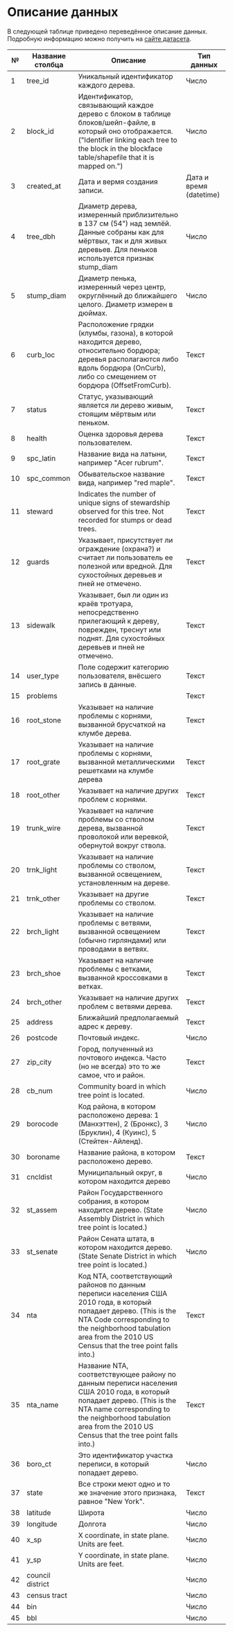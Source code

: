 # Описание данных

В следующей таблице приведено переведённое описание данных.
Подробную информацию можно получить на
[сайте датасета](https://data.cityofnewyork.us/Environment/2015-Street-Tree-Census-Tree-Data/uvpi-gqnh/about_data).

| № | Название столбца | Описание | Тип данных |
|---|---|---|---|
| 1 | tree_id | Уникальный идентификатор каждого дерева. | Число |
| 2 | block_id | Идентификатор, связывающий каждое дерево с блоком в таблице блоков/шейп-файле, в который оно отображается. ("Identifier linking each tree to the block in the blockface table/shapefile that it is mapped on.") | Число |
| 3 | created_at | Дата и вермя создания записи. | Дата и время (datetime) |
| 4 | tree_dbh | Диаметр дерева, измеренный приблизительно в 137 см (54") над землёй. Данные собраны как для мёртвых, так и для живых деревьев. Для пеньков используется признак stump_diam | Число |
| 5 | stump_diam | Диаметр пенька, измеренный через центр, округлённый до ближайшего целого. Диаметр измерен в дюймах. | Число |
| 6 | curb_loc | Расположение грядки (клумбы, газона), в которой находится дерево, относительно бордюра; деревья располагаются либо вдоль бордюра (OnCurb), либо со смещением от бордюра (OffsetFromCurb). | Текст |
| 7 | status | Статус, указывающий является ли дерево живым, стоящим мёртвым или пеньком. | Текст |
| 8 | health | Оценка здоровья дерева пользователем. | Текст |
| 9 | spc_latin | Название вида на латыни, например "Acer rubrum". | Текст |
| 10 | spc_common | Обывательское название вида, например "red maple". | Текст |
| 11 | steward | Indicates the number of unique signs of stewardship observed for this tree. Not recorded for stumps or dead trees. | Текст |
| 12 | guards | Указывает, присутствует ли ограждение (охрана?) и считает ли пользователь ее полезной или вредной. Для сухостойных деревьев и пней не отмечено. | Текст |
| 13 | sidewalk | Указывает, был ли один из краёв тротуара, непосредственно прилегающий к дереву, поврежден, треснут или поднят. Для сухостойных деревьев и пней не отмечено. | Текст |
| 14 | user_type | Поле содержит категорию пользователя, внёсшего запись в данные. | Текст |
| 15 | problems |  | Текст |
| 16 | root_stone | Указывает на наличие проблемы с корнями, вызванной брусчаткой на клумбе дерева. | Текст |
| 17 | root_grate | Указывает на наличие проблемы с корнями, вызванной металлическими решетками на клумбе дерева | Текст |
| 18 | root_other | Указывает на наличие других проблем с корнями. | Текст |
| 19 | trunk_wire | Указывает на наличие проблемы со стволом дерева, вызванной проволокой или веревкой, обернутой вокруг ствола. | Текст |
| 20 | trnk_light | Указывает на наличие проблемы со стволом, вызванной освещением, установленным на дереве. | Текст |
| 21 | trnk_other | Указывает на другие проблемы со стволом. | Текст |
| 22 | brch_light | Указывает на наличие проблемы с ветвями, вызванной освещением (обычно гирляндами) или проводами в ветвях. | Текст |
| 23 | brch_shoe | Указывает на наличие проблемы с ветками, вызванной кроссовками в ветках. | Текст |
| 24 | brch_other | Указывает на наличие других проблем с ветвями дерева. | Текст |
| 25 | address | Ближайший предполагаемый адрес к дереву. | Текст |
| 26 | postcode | Почтовый индекс. | Число |
| 27 | zip_city | Город, полученный из почтового индекса. Часто (но не всегда) это то же самое, что и район. | Текст |
| 28 | cb_num | Community board in which tree point is located. | Число |
| 29 | borocode | Код района, в котором расположено дерева: 1 (Манхэттен), 2 (Бронкс), 3 (Бруклин), 4 (Куинс), 5 (Стейтен-Айленд). | Число |
| 30 | boroname | Название района, в котором расположено дерево. | Текст |
| 31 | cncldist | Муниципальный округ, в котором находится дерево | Число |
| 32 | st_assem | Район Государственного собрания, в котором находится дерево. (State Assembly District in which tree point is located.) | Число |
| 33 | st_senate | Район Сената штата, в котором находится дерево. (State Senate District in which tree point is located.) | Число |
| 34 | nta | Код NTA, соответствующий районов по данным переписи населения США 2010 года, в который попадает дерево. (This is the NTA Code corresponding to the neighborhood tabulation area from the 2010 US Census that the tree point falls into.) | Текст |
| 35 | nta_name | Название NTA, соответствующее району по данным переписи населения США 2010 года, в который попадает дерево. (This is the NTA name corresponding to the neighborhood tabulation area from the 2010 US Census that the tree point falls into.) | Текст |
| 36 | boro_ct | Это идентификатор участка переписи, в который попадает дерево. | Число |
| 37 | state | Все строки меют одно и то же значение этого признака, равное "New York". | Текст |
| 38 | latitude | Широта | Число |
| 39 | longitude | Долгота | Число |
| 40 | x_sp | X coordinate, in state plane. Units are feet. | Число |
| 41 | y_sp | Y coordinate, in state plane. Units are feet. | Число |
| 42 | council district |  | Число |
| 43 | census tract |  | Число |
| 44 | bin |  | Число |
| 45 | bbl |  | Число |
